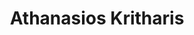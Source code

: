 ---
layout: member
weight: 200
title: Athanasios Kritharis
status: grad
program: MASc candidate
description: Instrumentation engineering for investigating the effect of trauma on brain tissue, and vaccines manufacturing
img: /img/members/Athanasios-Kritharis.jpg
featuredOrder: 3
---